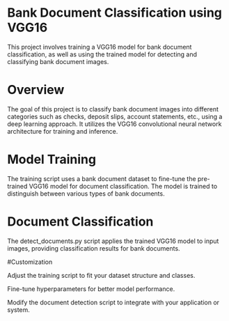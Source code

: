 # Bank Document Classification using VGG16
This project involves training a VGG16 model for bank document classification, as well as using the trained model for detecting and classifying bank document images.


# Overview

The goal of this project is to classify bank document images into different categories such as checks, deposit slips, account statements, etc., using a deep learning approach. It utilizes the VGG16 convolutional neural network architecture for training and inference.

# Model Training

The training script uses a bank document dataset to fine-tune the pre-trained VGG16 model for document classification. The model is trained to distinguish between various types of bank documents.

# Document Classification

The detect_documents.py script applies the trained VGG16 model to input images, providing classification results for bank documents.

#Customization

Adjust the training script to fit your dataset structure and classes.

Fine-tune hyperparameters for better model performance.

Modify the document detection script to integrate with your application or system.
